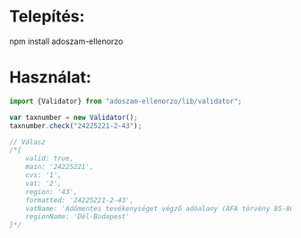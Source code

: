 # Telepítés:
npm install adoszam-ellenorzo

# Használat:

```javascript
import {Validator} from "adoszam-ellenorzo/lib/validator";

var taxnumber = new Validator();
taxnumber.check("24225221-2-43");

// Válasz
/*{ 
    valid: true,
    main: '24225221',
    cvs: '1',
    vat: '2',
    region: '43',
    formatted: '24225221-2-43',
    vatName: 'Adómentes tevékenységet végző adóalany (ÁFA törvény 85-86. §-ai szerinti tevékenységek)',
    regionName: 'Dél-Budapest' 
}*/
```
